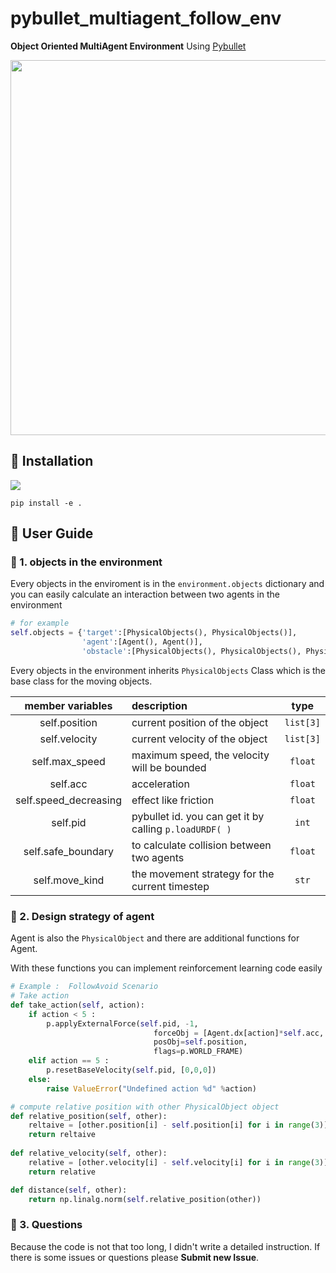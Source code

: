 # pybullet_multiagent_follow_env

**Object Oriented MultiAgent Environment** Using [Pybullet](https://github.com/bulletphysics/bullet3)

<img src="images/demo.gif" width=600px>

## 🌱 Installation 
![](https://img.shields.io/badge/python-3.6.8-blue)

`pip install -e .`

## 🌱 User Guide 

### 🐋 1. objects in the environment
Every objects in the enviroment is in the `environment.objects` dictionary and you can easily calculate an interaction between two agents in the environment 

```python
# for example
self.objects = {'target':[PhysicalObjects(), PhysicalObjects()],
                'agent':[Agent(), Agent()], 
                'obstacle':[PhysicalObjects(), PhysicalObjects(), PhysicalObjects()]}
```

Every objects in the environment inherits `PhysicalObjects` Class which is the base class for the moving objects. 

|member variables | description| type|
|:-:|:--| :-:|
self.position | current position of the object| `list[3]`| 
self.velocity | current velocity of the object|`list[3]`| 
self.max_speed | maximum speed, the velocity will be bounded | `float`
self.acc | acceleration | `float`
self.speed_decreasing | effect like friction | `float`
self.pid | pybullet id. you can get it by calling `p.loadURDF( )` |  `int`
self.safe_boundary  | to calculate collision between two agents  | `float`
self.move_kind | the movement strategy for the current timestep | `str` |


###  🐋 2. Design strategy of agent

Agent is also the `PhysicalObject` and there are additional functions for Agent.

With these functions you can implement reinforcement learning code easily

```python
# Example :  FollowAvoid Scenario
# Take action 
def take_action(self, action):
    if action < 5 :
        p.applyExternalForce(self.pid, -1, 
                                forceObj = [Agent.dx[action]*self.acc, Agent.dy[action]*self.acc, 0],
                                posObj=self.position,
                                flags=p.WORLD_FRAME) 
    elif action == 5 :
        p.resetBaseVelocity(self.pid, [0,0,0])
    else:
        raise ValueError("Undefined action %d" %action)

# compute relative position with other PhysicalObject object
def relative_position(self, other):
    reltaive = [other.position[i] - self.position[i] for i in range(3)]
    return reltaive
    
def relative_velocity(self, other):
    relative = [other.velocity[i] - self.velocity[i] for i in range(3)]
    return relative

def distance(self, other):
    return np.linalg.norm(self.relative_position(other))
```


### 🐋 3. Questions

Because the code is not that too long, I didn't write a detailed instruction. If there is some issues or questions please **Submit new Issue**.





